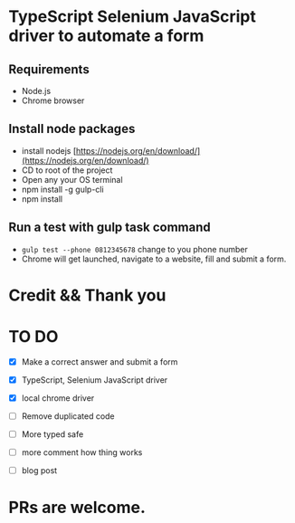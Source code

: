 # TypeScript Selenium JavaScript driver to automate a form

## Requirements
* Node.js
* Chrome browser

## Install node packages
* install nodejs [https://nodejs.org/en/download/](https://nodejs.org/en/download/)
* CD to root of the project
* Open any your OS terminal
* npm install -g gulp-cli
* npm install

## Run a test with gulp task command
* `gulp test --phone 0812345678` change to you phone number
* Chrome will get launched, navigate to a website, fill and submit a form.

# Credit && Thank you
# TO DO
- [x] Make a correct answer and submit a form 
- [x] TypeScript, Selenium JavaScript driver
- [x] local chrome driver
- [ ] Remove duplicated code
- [ ] More typed safe
- [ ] more comment how thing works 
- [ ] blog post


# PRs are welcome.